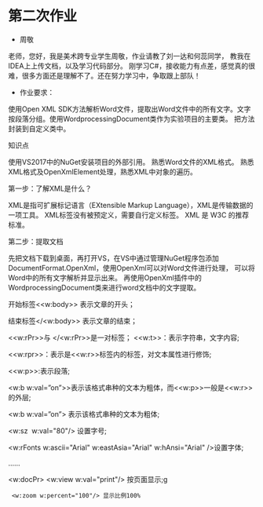 # 第二次作业  
- 周敬


老师，您好，我是美术跨专业学生周敬，作业请教了刘一达和何蕊同学，
教我在IDEA上上传文档，以及学习代码部分。
刚学习C#，接收能力有点差，感觉真的很难，很多方面还是理解不了。还在努力学习中，争取跟上部队！
- 作业要求：

使用Open XML SDK方法解析Word文件，提取出Word文件中的所有文字。文字按段落分组。使用WordprocessingDocument类作为实验项目的主要类。
把方法封装到自定义类中。

知识点

使用VS2017中的NuGet安装项目的外部引用。
熟悉Word文件的XML格式。
熟悉XML格式及OpenXmlElement处理，熟悉XML中对象的遍历。


第一步：了解XML是什么？

XML是指可扩展标记语言（EXtensible Markup Language），XML是传输数据的一项工具。
XML标签没有被预定义，需要自行定义标签。 XML 是 W3C 的推荐标准。

第二步：提取文档

先把文档下载到桌面，再打开VS，在VS中通过管理NuGet程序包添加DocumentFormat.OpenXml，使用OpenXml可以对Word文件进行处理， 可以将Word中的所有文字解析并显示出来。 
再使用OpenXml插件中的WordprocessingDocument类来进行word文档中的文字提取。

开始标签<<w:body>> 表示文章的开头；

结束标签</<w:body>> 表示文章的结束；

<<w:rPr>>与 </<w:rPr>>是一对标签；
<<w:t>>：表示字符串，文字内容;

<<w:rpr>>：表示是<<w:r>>标签内的标签，对文本属性进行修饰;

<<w:p>>:表示段落;

<w:b w:val=”on”>>表示该格式串种的文本为粗体，而<<w:p>>一般是<<w:r>>的外层;

<w:b w:val=”on”> 表示该格式串种的文本为粗体;

<w:sz  w:val="80"/> 设置字号;

<w:rFonts   w:ascii="Arial" w:eastAsia="Arial" w:hAnsi="Arial" />设置字体;

……

<w:docPr> 
     <w:view w:val="print"/> 按页面显示;g

     <w:zoom w:percent="100"/> 显示比例100%


 
 
 
 
 

 


 
 
 
 